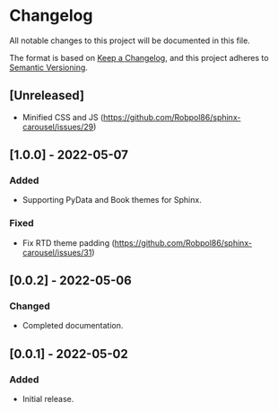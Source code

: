 # Changelog

All notable changes to this project will be documented in this file.

The format is based on [Keep a Changelog](https://keepachangelog.com/en/1.0.0/),
and this project adheres to [Semantic Versioning](https://semver.org/spec/v2.0.0.html).

## [Unreleased]

- Minified CSS and JS (https://github.com/Robpol86/sphinx-carousel/issues/29)

## [1.0.0] - 2022-05-07

### Added

- Supporting PyData and Book themes for Sphinx.

### Fixed

- Fix RTD theme padding (https://github.com/Robpol86/sphinx-carousel/issues/31)

## [0.0.2] - 2022-05-06

### Changed

- Completed documentation.

## [0.0.1] - 2022-05-02

### Added

- Initial release.
